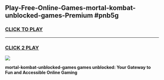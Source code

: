 
## Play-Free-Online-Games-mortal-kombat-unblocked-games-Premium #pnb5g
<h3>
<a href="https://premium.freeplayer.one?title=mortal-kombat-unblocked-games&ref=8M">CLICK TO PLAY</a></h3>
<hr>

<h3>
<a href="https://premium.freeplayer.one?title=mortal-kombat-unblocked-games&ref=8M">CLICK 2 PLAY</a>
  
</h3>

<a href="https://premium.freeplayer.one?title=mortal-kombat-unblocked-games&ref=8M"><img src="https://clearcache.store/games.png"></a>


**mortal-kombat-unblocked-games games unblocked: Your Gateway to Fun and Accessible Online Gaming**
